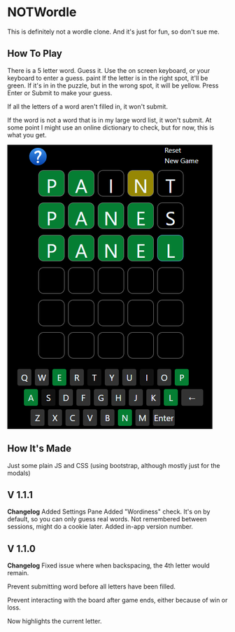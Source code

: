 # NOTWordle
This is definitely not a wordle clone. And it's just for fun, so don't sue me.

How To Play
---

There is a 5 letter word. Guess it.
Use the on screen keyboard, or your keyboard to enter a guess.
paint
If the letter is in the right spot, it'll be green.
If it's in in the puzzle, but in the wrong spot, it will be yellow.
Press Enter or Submit to make your guess.

If all the letters of a word aren't filled in, it won't submit.

If the word is not a word that is in my large word list, it won't submit.  At some point I might use an online dictionary to check, but for now, this is what you get. 


![image](images/game.png)

How It's Made
---

Just some plain JS and CSS (using bootstrap, although mostly just for the modals)

V 1.1.1
---
**Changelog**
Added Settings Pane
Added "Wordiness" check.  It's on by default, so you can only guess real words. Not remembered between sessions, might do a cookie later.
Added in-app version number.

V 1.1.0
---
**Changelog**
Fixed issue where when backspacing, the 4th letter would remain.  

Prevent submitting word before all letters have been filled.

Prevent interacting with the board after game ends, either because of win or loss. 

Now highlights the current letter.

